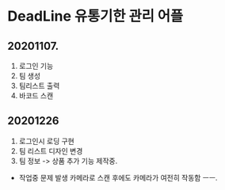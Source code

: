 # DeadLine 유통기한 관리 어플

## 20201107.

1. 로그인 기능
2. 팀 생성
3. 팀리스트 출력
4. 바코드 스캔

## 20201226
1. 로그인시 로딩 구현
2. 팀 리스트 디자인 변경
3. 팀 정보 -> 상품 추가 기능 제작중.
  - 작업중 문제 발생 카메라로 스캔 후에도 카메라가 여전히 작동함 ㅡㅡ.

